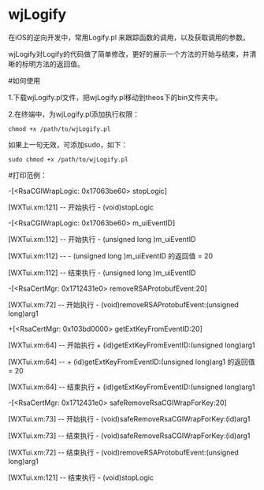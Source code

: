 # wjLogify

在iOS的逆向开发中，常用Logify.pl 来跟踪函数的调用，以及获取调用的参数。

wjLogify对Logify的代码做了简单修改，更好的展示一个方法的开始与结束，并清晰的标明方法的返回值。

#如何使用

1.下载wjLogify.pl文件，把wjLogify.pl移动到theos下的bin文件夹中。

2.在终端中，为wjLogify.pl添加执行权限：

    chmod +x /path/to/wjLogify.pl

如果上一句无效，可添加sudo，如下：

    sudo chmod +x /path/to/wjLogify.pl

#打印范例：

-[<RsaCGIWrapLogic: 0x17063be60> stopLogic]

[WXTui.xm:121] -- 开始执行 - (void)stopLogic

-[<RsaCGIWrapLogic: 0x17063be60> m_uiEventID]

[WXTui.xm:112] -- 开始执行 - (unsigned long )m_uiEventID

[WXTui.xm:112] -- - (unsigned long )m_uiEventID 的返回值 = 20

[WXTui.xm:112] -- 结束执行 - (unsigned long )m_uiEventID

-[<RsaCertMgr: 0x1712431e0> removeRSAProtobufEvent:20]

[WXTui.xm:72] -- 开始执行 - (void)removeRSAProtobufEvent:(unsigned long)arg1

+[<RsaCertMgr: 0x103bd0000> getExtKeyFromEventID:20]

[WXTui.xm:64] -- 开始执行 + (id)getExtKeyFromEventID:(unsigned long)arg1

[WXTui.xm:64] -- + (id)getExtKeyFromEventID:(unsigned long)arg1 的返回值 = 20

[WXTui.xm:64] -- 结束执行 + (id)getExtKeyFromEventID:(unsigned long)arg1

-[<RsaCertMgr: 0x1712431e0> safeRemoveRsaCGIWrapForKey:20]

[WXTui.xm:73] -- 开始执行 - (void)safeRemoveRsaCGIWrapForKey:(id)arg1

[WXTui.xm:73] -- 结束执行 - (void)safeRemoveRsaCGIWrapForKey:(id)arg1

[WXTui.xm:72] -- 结束执行 - (void)removeRSAProtobufEvent:(unsigned long)arg1

[WXTui.xm:121] -- 结束执行 - (void)stopLogic
